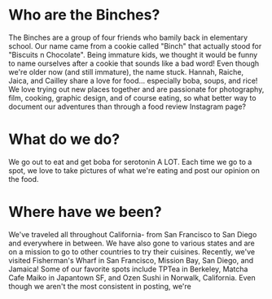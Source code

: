 <h1> Who are the Binches? </h1>
<p> The Binches are a group of four friends who bamily back in elementary school. Our name came from a cookie called "Binch" that actually stood for "Biscuits n Chocolate". Being immature kids, we thought it would be funny to name ourselves after a cookie that sounds like a bad word! Even though we're older now (and still immature), the name stuck. Hannah, Raiche, Jaica, and Cailley share a love for food... especially boba, soups, and rice! We love trying out new places together and are passionate for photography, film, cooking, graphic design, and of course eating, so what better way to document our adventures than through a food review Instagram page?  </p>

<h1> What do we do? </h1>
<p> We go out to eat and get boba for serotonin A LOT. Each time we go to a spot, we love to take pictures of what we're eating and post our opinion on the food.    </p>

<h1> Where have we been? </h1>
<p> We've traveled all throughout California- from San Francisco to San Diego and everywhere in between. We have also gone to various states and are on a mission to go to other countries to try their cuisines. Recently, we've visited Fisherman's Wharf in San Francisco, Mission Bay, San Diego, and Jamaica! Some of our favorite spots include TPTea in Berkeley, Matcha Cafe Maiko in Japantown SF, and Ozen Sushi in Norwalk, California. Even though we aren't the most consistent in posting, we're
